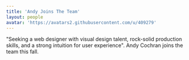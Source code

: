 ```yaml
---
title: 'Andy Joins The Team'
layout: people
avatar: 'https://avatars2.githubusercontent.com/u/409279'
---
```


"Seeking a web designer with visual design talent, rock-solid production skills, and a strong intuition for user experience". Andy Cochran joins the team this fall.
